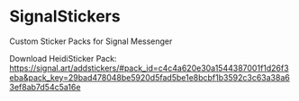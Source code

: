 # SignalStickers
Custom Sticker Packs for Signal Messenger

Download HeidiSticker Pack: https://signal.art/addstickers/#pack_id=c4c4a620e30a1544387001f1d26f3eba&pack_key=29bad478048be5920d5fad5be1e8bcbf1b3592c3c63a38a63ef8ab7d54c5a16e
